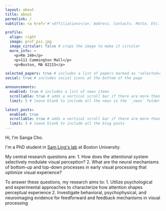 ```yaml
---
layout: about
title: about
permalink: /
subtitle: <a href='#'>Affiliations</a>. Address. Contacts. Motto. Etc.

profile:
  align: right
  image: prof_pic.jpg
  image_circular: false # crops the image to make it circular
  more_info: >
    <p>Rm 246</p>
    <p>111 Cummington Mall</p>
    <p>Boston, MA 02215</p>

selected_papers: true # includes a list of papers marked as "selected={true}"
social: true # includes social icons at the bottom of the page

announcements:
  enabled: true # includes a list of news items
  scrollable: true # adds a vertical scroll bar if there are more than 3 news items
  limit: 5 # leave blank to include all the news in the `_news` folder

latest_posts:
  enabled: true
  scrollable: true # adds a vertical scroll bar if there are more than 3 new posts items
  limit: 3 # leave blank to include all the blog posts
---
```

Hi, I'm Sanga Cho. 

I'm a PhD student in [Sam Ling's lab](https://sites.bu.edu/vision/) at Boston University.

My central research questions are:
	1.	How does the attentional system selectively modulate visual perception?
	2.	What are the neural mechanisms of bottom-up and top-down processes in early visual processing that optimize visual experience?

To answer these questions, my research aims to:
	1.	Utilize psychological and experimental approaches to characterize how attention shapes perceptual experience
	2.	Investigate behavioral, psychophysical, and neuroimaging evidence for feedforward and feedback mechanisms in visual processing
